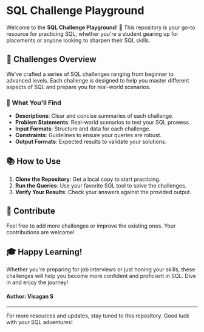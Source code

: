 # SQL Challenge Playground

Welcome to the **SQL Challenge Playground**! 🎉 This repository is your go-to resource for practicing SQL, whether you're a student gearing up for placements or anyone looking to sharpen their SQL skills.

## 🚀 Challenges Overview

We've crafted a series of SQL challenges ranging from beginner to advanced levels. Each challenge is designed to help you master different aspects of SQL and prepare you for real-world scenarios.

### 📜 What You'll Find

- **Descriptions**: Clear and concise summaries of each challenge.
- **Problem Statements**: Real-world scenarios to test your SQL prowess.
- **Input Formats**: Structure and data for each challenge.
- **Constraints**: Guidelines to ensure your queries are robust.
- **Output Formats**: Expected results to validate your solutions.

## 📚 How to Use

1. **Clone the Repository**: Get a local copy to start practicing.
2. **Run the Queries**: Use your favorite SQL tool to solve the challenges.
3. **Verify Your Results**: Check your answers against the provided output.

## 🤝 Contribute

Feel free to add more challenges or improve the existing ones. Your contributions are welcome!

## 🎓 Happy Learning!

Whether you're preparing for job interviews or just honing your skills, these challenges will help you become more confident and proficient in SQL. Dive in and enjoy the journey!

#### Author: **Visagan S**

---

For more resources and updates, stay tuned to this repository. Good luck with your SQL adventures!
